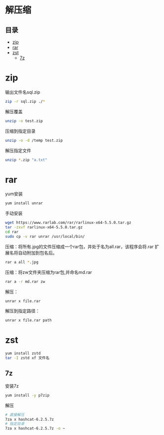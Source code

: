 # 解压缩

## 目录

-   [zip](#zip)
-   [rar](#rar)
-   [zst](#zst)
    -   [7z](#7z)

# zip

输出文件名sql.zip

```bash
zip -r sql.zip ./*
```

解压覆盖

```bash
unzip -o test.zip
```

压缩到指定目录

```bash
unzip -o -d /temp test.zip
```

解压指定文件

```bash
unzip *.zip "a.txt"
```

# rar

yum安装

```bash
yum install unrar
```

手动安装

```bash
wget https://www.rarlab.com/rar/rarlinux-x64-5.5.0.tar.gz
tar -zxvf rarlinux-x64-5.5.0.tar.gz
cd rar
sudo cp -v rar unrar /usr/local/bin/
```

压缩：将所有.jpg的文件压缩成一个rar包，并处于名为all.rar，该程序会将.rar 扩展名将自动附加到包名后。

```bash
rar a all *.jpg
```

压缩：将zw文件夹压缩为rar包,并命名md.rar

```bash
rar a -r md.rar zw
```

解压：

```bash
unrar x file.rar
```

解压到指定路径：

```bash
unrar x file.rar path
```

# zst

```bash
yum install zstd
tar -I zstd xf 文件名
```

## 7z

安装7z

```bash
yum install -y p7zip
```

解压

```bash
# 直接解压
7za x hashcat-6.2.5.7z
# 指定目录
7za x hashcat-6.2.5.7z -o ~
```
